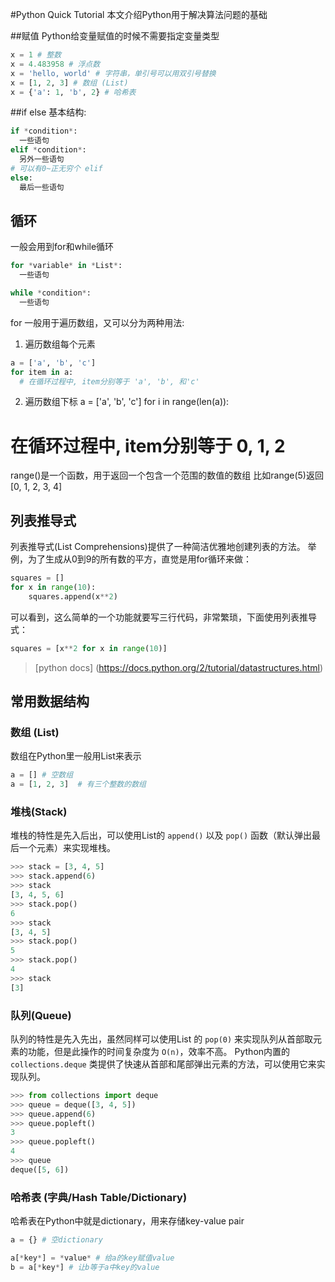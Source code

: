 #Python Quick Tutorial
本文介绍Python用于解决算法问题的基础

##赋值
Python给变量赋值的时候不需要指定变量类型
```python
x = 1 # 整数
x = 4.483958 # 浮点数
x = 'hello, world' # 字符串，单引号可以用双引号替换
x = [1, 2, 3] # 数组 (List)
x = {'a': 1, 'b', 2} # 哈希表
```

##if else
基本结构:
```python
if *condition*:
  一些语句
elif *condition*:
  另外一些语句
# 可以有0~正无穷个 elif
else:
  最后一些语句
```

## 循环
一般会用到for和while循环
```python
for *variable* in *List*:
  一些语句

while *condition*:
  一些语句
```

for 一般用于遍历数组，又可以分为两种用法:
1. 遍历数组每个元素
```python
a = ['a', 'b', 'c']
for item in a:
  # 在循环过程中, item分别等于 'a', 'b', 和'c'
```

2. 遍历数组下标
a = ['a', 'b', 'c']
for i in range(len(a)):
  # 在循环过程中, item分别等于 0, 1, 2

range()是一个函数，用于返回一个包含一个范围的数值的数组
比如range(5)返回[0, 1, 2, 3, 4]


## 列表推导式

列表推导式(List Comprehensions)提供了一种简洁优雅地创建列表的方法。
举例，为了生成从0到9的所有数的平方，直觉是用for循环来做：
```python
squares = []
for x in range(10):
    squares.append(x**2)
```
可以看到，这么简单的一个功能就要写三行代码，非常繁琐，下面使用列表推导式：
```python
squares = [x**2 for x in range(10)]
```

> [python docs] (https://docs.python.org/2/tutorial/datastructures.html)



## 常用数据结构

### 数组 (List)
数组在Python里一般用List来表示
```python
a = [] # 空数组
a = [1, 2, 3]  # 有三个整数的数组
```

### 堆栈(Stack)
堆栈的特性是先入后出，可以使用List的 `append()` 以及 `pop()` 函数（默认弹出最后一个元素）来实现堆栈。
```python
>>> stack = [3, 4, 5]
>>> stack.append(6)
>>> stack
[3, 4, 5, 6]
>>> stack.pop()
6
>>> stack
[3, 4, 5]
>>> stack.pop()
5
>>> stack.pop()
4
>>> stack
[3]

```


### 队列(Queue)
队列的特性是先入先出，虽然同样可以使用List 的 `pop(0)` 来实现队列从首部取元素的功能，但是此操作的时间复杂度为 `O(n)`，效率不高。
Python内置的 `collections.deque` 类提供了快速从首部和尾部弹出元素的方法，可以使用它来实现队列。
```python
>>> from collections import deque
>>> queue = deque([3, 4, 5])
>>> queue.append(6)
>>> queue.popleft()
3
>>> queue.popleft()
4
>>> queue
deque([5, 6])
```




### 哈希表 (字典/Hash Table/Dictionary)
哈希表在Python中就是dictionary，用来存储key-value pair
```python
a = {} # 空dictionary

a[*key*] = *value* # 给a的key赋值value
b = a[*key*] # 让b等于a中key的value
```
